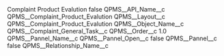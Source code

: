 <?xml version="1.0" encoding="UTF-8"?>
<CustomMetadata xmlns="http://soap.sforce.com/2006/04/metadata" xmlns:xsi="http://www.w3.org/2001/XMLSchema-instance" xmlns:xsd="http://www.w3.org/2001/XMLSchema">
    <label>Complaint Product Evalution</label>
    <protected>false</protected>
    <values>
        <field>QPMS__API_Name__c</field>
        <value xsi:type="xsd:string">QPMS__Complaint_Product_Evalution</value>
    </values>
    <values>
        <field>QPMS__Layout__c</field>
        <value xsi:type="xsd:string">QPMS__Complaint_Product_Evalution</value>
    </values>
    <values>
        <field>QPMS__Object_Name__c</field>
        <value xsi:type="xsd:string">QPMS__Complaint_General_Task__c</value>
    </values>
    <values>
        <field>QPMS__Order__c</field>
        <value xsi:type="xsd:double">1.0</value>
    </values>
    <values>
        <field>QPMS__Pannel_Name__c</field>
        <value xsi:nil="true"/>
    </values>
    <values>
        <field>QPMS__Pannel_Open__c</field>
        <value xsi:type="xsd:boolean">false</value>
    </values>
    <values>
        <field>QPMS__Pannel__c</field>
        <value xsi:type="xsd:boolean">false</value>
    </values>
    <values>
        <field>QPMS__Relationship_Name__c</field>
        <value xsi:nil="true"/>
    </values>
</CustomMetadata>

